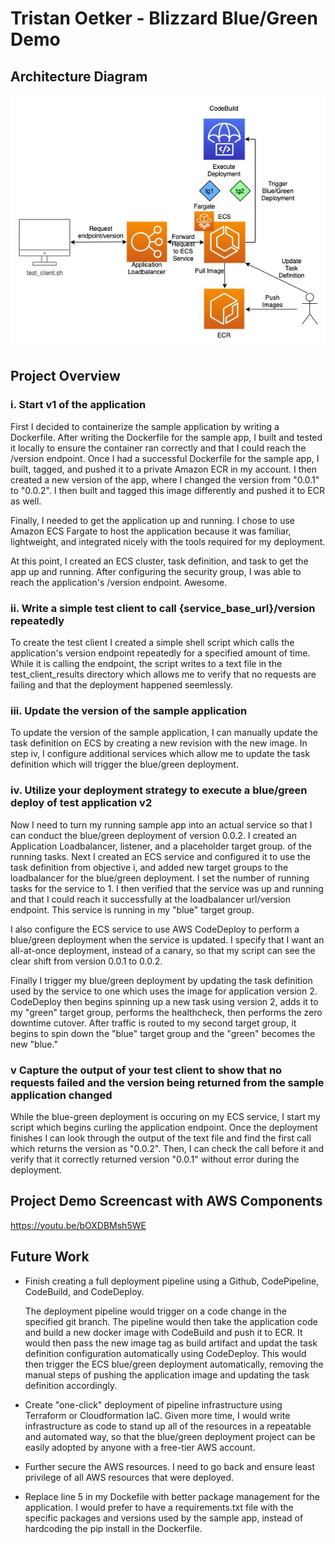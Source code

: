 # Tristan Oetker - Blizzard Blue/Green Demo

## Architecture Diagram

![Architecture Diagram](/assets/images/diagram.jpeg)

## Project Overview
### i.            Start v1 of the application

First I decided to containerize the sample application by writing a Dockerfile. After writing the Dockerfile for the
sample app, I built and tested it locally to ensure the container ran correctly and that I could reach the /version endpoint.
Once I had a successful Dockerfile for the sample app, I built, tagged, and pushed it to a private Amazon ECR in my account.
I then created a new version of the app, where I changed the version from "0.0.1" to "0.0.2".
I then built and tagged this image differently and pushed it to ECR as well.

Finally, I needed to get the application up and running. I chose to use Amazon ECS Fargate to host the application because it was familiar, lightweight, and integrated nicely with the tools required for my deployment. 

At this point, I created an ECS cluster, task definition, and task to get the app up and running. After configuring the security group, I was able to reach the application's /version endpoint. 
Awesome.
### ii.            Write a simple test client to call {service_base_url}/version repeatedly

To create the test client I created a simple shell script which calls the application's version endpoint
repeatedly for a specified amount of time. While it is calling the endpoint, the script writes to a text file
in the test_client_results directory which allows me to verify that no requests are failing and that the deployment
happened seemlessly. 

### iii.            Update the version of the sample application

To update the version of the sample application, I can manually update the task definition on ECS by creating
a new revision with the new image. In step iv, I configure additional services which allow me to update the 
task definition which will trigger the blue/green deployment.

### iv.            Utilize your deployment strategy to execute a blue/green deploy of test application v2

Now I need to turn my running sample app into an actual service so that I can conduct the blue/green deployment of 
version 0.0.2. I created an Application Loadbalancer, listener, and a placeholder target group. 
of the running tasks. Next I created an ECS service and configured it to use the task definition from objective i, 
and added new target groups to the loadbalancer for the blue/green deployment. I set the number of running tasks for 
the service to 1. I then verified that the service was up and running and that I could reach it successfully at the 
loadbalancer url/version endpoint. This service is running in my "blue" target group. 

I also configure the ECS service to use AWS CodeDeploy to perform a blue/green deployment when the service is updated.
I specify that I want an all-at-once deployment, instead of a canary, so that my script can see the clear shift from
version 0.0.1 to 0.0.2. 

Finally I trigger my blue/green deployment by updating the task definition used by the service to one which uses
the image for application version 2. CodeDeploy then begins spinning up a new task using version 2, adds it to my 
"green" target group, performs the healthcheck, then performs the zero downtime cutover.
After traffic is routed to my second target group, it begins to spin down the "blue" target group and the "green"
becomes the new "blue."

### v Capture the output of your test client to show that no requests failed and the version being returned from the sample application changed

While the blue-green deployment is occuring on my ECS service, I start my script which begins curling the application endpoint. 
Once the deployment finishes I can look through the output of the text file and find the first call which returns
the version as "0.0.2". Then, I can check the call before it and verify that it correctly returned version "0.0.1" without
error during the deployment.

## Project Demo Screencast with AWS Components
https://youtu.be/bOXDBMsh5WE

## Future Work

- Finish creating a full deployment pipeline using a Github, CodePipeline, CodeBuild, and CodeDeploy.
  
  The deployment pipeline would trigger on a code change in the specified git branch. The pipeline would then
  take the application code and build a new docker image with CodeBuild and push it to ECR. It would then pass the
  new image tag as build artifact and updat the task definition configuration automatically using CodeDeploy. This 
  would then trigger the ECS blue/green deployment automatically, removing the manual steps of pushing the application
  image and updating the task definition accordingly.

- Create "one-click" deployment of pipeline infrastructure using Terraform or Cloudformation IaC. Given more time, I
  would write infrastructure as code to stand up all of the resources in a repeatable and automated way, so that the
  blue/green deployment project can be easily adopted by anyone with a free-tier AWS account.

- Further secure the AWS resources. I need to go back and ensure least privilege of all AWS resources that were deployed.  

- Replace line 5 in my Dockefile with better package management for the application. I would prefer to have a 
  requirements.txt file with the specific packages and versions used by the sample app, instead of hardcoding the
  pip install in the Dockerfile.